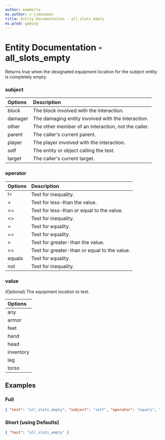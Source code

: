 ```yaml
---
author: mammerla
ms.author: v-jimseaman
title: Entity Documentation - all_slots_empty
ms.prod: gaming
---
```


# Entity Documentation - all_slots_empty

Returns true when the designated equipment location for the subject entity is completely empty.

### subject

| Options| Description |
|:-----------|:-----------|
| block| The block involved with the interaction. |
| damager| The damaging entity involved with the interaction. |
| other| The other member of an interaction, not the caller. |
| parent| The caller's current parent. |
| player| The player involved with the interaction. |
| self| The entity or object calling the test. |
| target| The caller's current target. |

### operator

| Options| Description |
|:-----------|:-----------|
| !=| Test for inequality. |
| <| Test for less-than the value. |
| <=| Test for less-than or equal to the value. |
| <>| Test for inequality. |
| =| Test for equality. |
| ==| Test for equality. |
| >| Test for greater-than the value. |
| >=| Test for greater-than or equal to the value. |
| equals| Test for equality. |
| not| Test for inequality. |

### value

(Optional) The equipment location to test.

|Options|
|:-----------|
| any|
| armor|
| feet|
| hand|
| head|
| inventory|
| leg|
| torso|

## Examples

### Full

```json
{ "test": "all_slots_empty", "subject": "self", "operator": "equals", "value": "any" }
```

### Short (using Defaults)

```json
{ "test": "all_slots_empty" }
```
